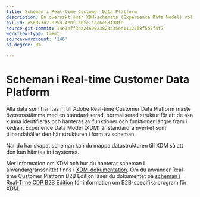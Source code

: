 ```yaml
---
title: Scheman i Real-time Customer Data Platform
description: En översikt över XDM-schemats (Experience Data Model) roll i Adobe Real-time Customer Data Platform.
exl-id: e56873d2-825d-4c0f-a0fe-1ae6e83438f0
source-git-commit: 14e3eff3ea2469023823a35ee1112568f5b5f4f7
workflow-type: tm+mt
source-wordcount: '146'
ht-degree: 0%

---
```


# Scheman i Real-time Customer Data Platform

Alla data som hämtas in till Adobe Real-time Customer Data Platform måste överensstämma med en standardiserad, normaliserad struktur för att de ska kunna identifieras och hanteras av funktioner och funktioner längre fram i kedjan. Experience Data Model (XDM) är standardramverket som tillhandahåller den här strukturen i form av scheman.

När du har skapat scheman kan du mappa datastrukturen till XDM så att den kan hämtas in i systemet.

Mer information om XDM och hur du hanterar scheman i användargränssnittet finns i [XDM-dokumentation](../../xdm/home.md). Om du använder Real-time Customer Platform B2B Edition läser du dokumentet på [scheman i Real-Time CDP B2B Edition](./b2b.md) för information om B2B-specifika program för XDM.
